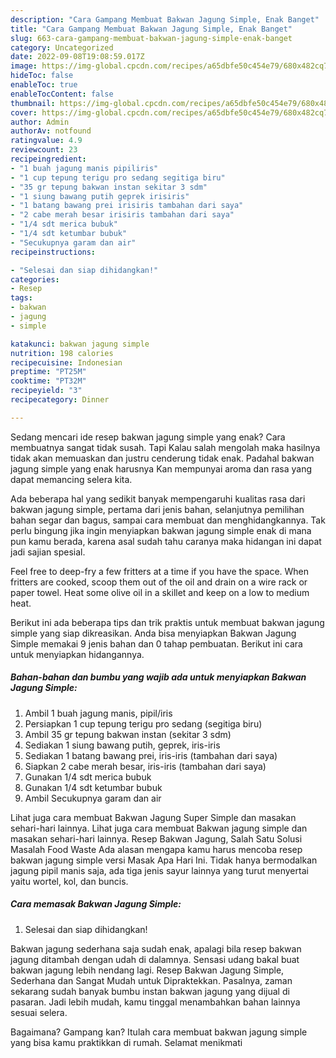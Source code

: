 ```yaml
---
description: "Cara Gampang Membuat Bakwan Jagung Simple, Enak Banget"
title: "Cara Gampang Membuat Bakwan Jagung Simple, Enak Banget"
slug: 663-cara-gampang-membuat-bakwan-jagung-simple-enak-banget
category: Uncategorized
date: 2022-09-08T19:08:59.017Z
image: https://img-global.cpcdn.com/recipes/a65dbfe50c454e79/680x482cq70/bakwan-jagung-simple-foto-resep-utama.jpg
hideToc: false
enableToc: true
enableTocContent: false
thumbnail: https://img-global.cpcdn.com/recipes/a65dbfe50c454e79/680x482cq70/bakwan-jagung-simple-foto-resep-utama.jpg
cover: https://img-global.cpcdn.com/recipes/a65dbfe50c454e79/680x482cq70/bakwan-jagung-simple-foto-resep-utama.jpg
author: Admin
authorAv: notfound
ratingvalue: 4.9
reviewcount: 23
recipeingredient:
- "1 buah jagung manis pipiliris"
- "1 cup tepung terigu pro sedang segitiga biru"
- "35 gr tepung bakwan instan sekitar 3 sdm"
- "1 siung bawang putih geprek irisiris"
- "1 batang bawang prei irisiris tambahan dari saya"
- "2 cabe merah besar irisiris tambahan dari saya"
- "1/4 sdt merica bubuk"
- "1/4 sdt ketumbar bubuk"
- "Secukupnya garam dan air"
recipeinstructions:

- "Selesai dan siap dihidangkan!"
categories:
- Resep
tags:
- bakwan
- jagung
- simple

katakunci: bakwan jagung simple 
nutrition: 198 calories
recipecuisine: Indonesian
preptime: "PT25M"
cooktime: "PT32M"
recipeyield: "3"
recipecategory: Dinner

---
```



Sedang mencari ide resep bakwan jagung simple yang enak? Cara membuatnya sangat tidak susah. Tapi Kalau salah mengolah maka hasilnya tidak akan memuaskan dan justru cenderung tidak enak. Padahal bakwan jagung simple yang enak harusnya Kan mempunyai aroma dan rasa yang dapat memancing selera kita.


Ada beberapa hal yang sedikit banyak mempengaruhi kualitas rasa dari bakwan jagung simple, pertama dari jenis bahan, selanjutnya pemilihan bahan segar dan bagus, sampai cara membuat dan menghidangkannya. Tak perlu bingung jika ingin menyiapkan bakwan jagung simple enak di mana pun kamu berada, karena asal sudah tahu caranya maka hidangan ini dapat jadi sajian spesial.

Feel free to deep-fry a few fritters at a time if you have the space. When fritters are cooked, scoop them out of the oil and drain on a wire rack or paper towel. Heat some olive oil in a skillet and keep on a low to medium heat.


Berikut ini ada beberapa tips dan trik praktis untuk membuat bakwan jagung simple yang siap dikreasikan. Anda bisa menyiapkan Bakwan Jagung Simple memakai 9 jenis bahan dan 0 tahap pembuatan. Berikut ini cara untuk menyiapkan hidangannya.

<!--inarticleads1-->

##### Bahan-bahan dan bumbu yang wajib ada untuk menyiapkan Bakwan Jagung Simple:

1. Ambil 1 buah jagung manis, pipil/iris
1. Persiapkan 1 cup tepung terigu pro sedang (segitiga biru)
1. Ambil 35 gr tepung bakwan instan (sekitar 3 sdm)
1. Sediakan 1 siung bawang putih, geprek, iris-iris
1. Sediakan 1 batang bawang prei, iris-iris (tambahan dari saya)
1. Siapkan 2 cabe merah besar, iris-iris (tambahan dari saya)
1. Gunakan 1/4 sdt merica bubuk
1. Gunakan 1/4 sdt ketumbar bubuk
1. Ambil Secukupnya garam dan air


Lihat juga cara membuat Bakwan Jagung Super Simple dan masakan sehari-hari lainnya. Lihat juga cara membuat Bakwan jagung simple dan masakan sehari-hari lainnya. Resep Bakwan Jagung, Salah Satu Solusi Masalah Food Waste Ada alasan mengapa kamu harus mencoba resep bakwan jagung simple versi Masak Apa Hari Ini. Tidak hanya bermodalkan jagung pipil manis saja, ada tiga jenis sayur lainnya yang turut menyertai yaitu wortel, kol, dan buncis. 

<!--inarticleads2-->

##### Cara memasak Bakwan Jagung Simple:


1. Selesai dan siap dihidangkan!

Bakwan jagung sederhana saja sudah enak, apalagi bila resep bakwan jagung ditambah dengan udah di dalamnya. Sensasi udang bakal buat bakwan jagung lebih nendang lagi. Resep Bakwan Jagung Simple, Sederhana dan Sangat Mudah untuk Dipraktekkan. Pasalnya, zaman sekarang sudah banyak bumbu instan bakwan jagung yang dijual di pasaran. Jadi lebih mudah, kamu tinggal menambahkan bahan lainnya sesuai selera. 

Bagaimana? Gampang kan? Itulah cara membuat bakwan jagung simple yang bisa kamu praktikkan di rumah. Selamat menikmati
